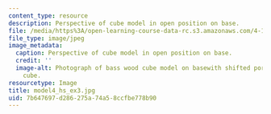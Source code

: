 ```yaml
---
content_type: resource
description: Perspective of cube model in open position on base.
file: /media/https%3A/open-learning-course-data-rc.s3.amazonaws.com/4-111-introduction-to-architecture-environmental-design-spring-2014/7b647697d286275a74a58ccfbe778b90_model4_hs_ex3.jpg
file_type: image/jpeg
image_metadata:
  caption: Perspective of cube model in open position on base.
  credit: ''
  image-alt: Photograph of bass wood cube model on basewith shifted portions of the
    cube.
resourcetype: Image
title: model4_hs_ex3.jpg
uid: 7b647697-d286-275a-74a5-8ccfbe778b90
---
```

